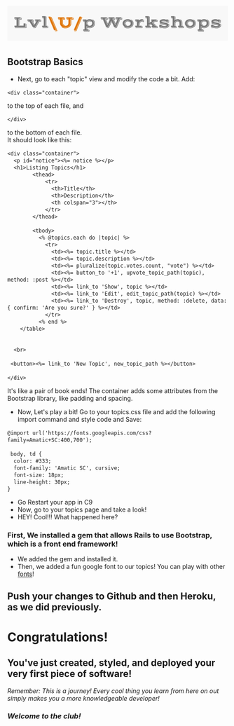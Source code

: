 ![logo](https://github.com/AlliVaughn/lvlup_curriculum/raw/master/images/logo.png)
=================================

## Bootstrap Basics
* Next, go to each "topic" view and modify the code a bit.  Add:
```
<div class="container">
```
to the top of each file,  and 
```
</div>
```
to the bottom of each file.  
It should look like this: 
```
<div class="container">
  <p id="notice"><%= notice %></p>
  <h1>Listing Topics</h1>
        <thead>
            <tr>
              <th>Title</th>
              <th>Description</th>
              <th colspan="3"></th>
            </tr>
        </thead>

        <tbody>
          <% @topics.each do |topic| %>
            <tr>
              <td><%= topic.title %></td>
              <td><%= topic.description %></td>
              <td><%= pluralize(topic.votes.count, "vote") %></td>
              <td><%= button_to '+1', upvote_topic_path(topic), method: :post %></td>
              <td><%= link_to 'Show', topic %></td>
              <td><%= link_to 'Edit', edit_topic_path(topic) %></td>
              <td><%= link_to 'Destroy', topic, method: :delete, data: { confirm: 'Are you sure?' } %></td>
            </tr>
          <% end %>
    </table>


  <br>

 <button><%= link_to 'New Topic', new_topic_path %></button>

</div>
```
It's like a pair of book ends!
The container adds some attributes from the Bootstrap library, like padding and spacing. 


* Now, Let's play a bit! Go to your topics.css file and add the following import command and style code and Save:  
```
@import url('https://fonts.googleapis.com/css?family=Amatic+SC:400,700');
 
 body, td {
  color: #333;
  font-family: 'Amatic SC', cursive;
  font-size: 18px;
  line-height: 30px;
}
```
* Go Restart your app in C9
* Now, go to your topics page and take a look!  
* HEY! Cool!!! What happened here?  

### First, We installed a gem that allows Rails to use Bootstrap, which is a front end framework! 
* We added the gem and installed it. 
* Then, we added a fun google font to our topics! You can play with other [fonts](https://www.google.com/fonts#)!

## Push your changes to Github and then Heroku, as we did previously. 


# Congratulations! 
## You've just created, styled, and deployed your very first piece of software! 
*Remember: This is a journey!* 
*Every cool thing you learn from here on out simply makes you a more knowledgeable developer!*

### *Welcome to the club!* 
